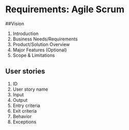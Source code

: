 # Requirements: Agile Scrum

##Vision

1. Introduction
1. Business Needs/Requirements
1. Product/Solution Overview
1. Major Features (Optional)
1. Scope & Limitations


## User stories

1. ID
1. User story name 
1. Input
1. Output
1. Entry criteria
1. Exit criteria
1. Behavior
1. Exceptions
